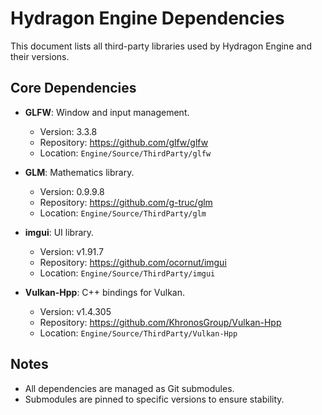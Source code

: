 # Hydragon Engine Dependencies

This document lists all third-party libraries used by Hydragon Engine and their versions.

## Core Dependencies
- **GLFW**: Window and input management.
  - Version: 3.3.8
  - Repository: https://github.com/glfw/glfw
  - Location: `Engine/Source/ThirdParty/glfw`

- **GLM**: Mathematics library.
  - Version: 0.9.9.8
  - Repository: https://github.com/g-truc/glm
  - Location: `Engine/Source/ThirdParty/glm`

- **imgui**: UI library.
  - Version: v1.91.7
  - Repository: https://github.com/ocornut/imgui
  - Location: `Engine/Source/ThirdParty/imgui`

- **Vulkan-Hpp**: C++ bindings for Vulkan.
  - Version: v1.4.305
  - Repository: https://github.com/KhronosGroup/Vulkan-Hpp
  - Location: `Engine/Source/ThirdParty/Vulkan-Hpp`

## Notes
- All dependencies are managed as Git submodules.
- Submodules are pinned to specific versions to ensure stability.